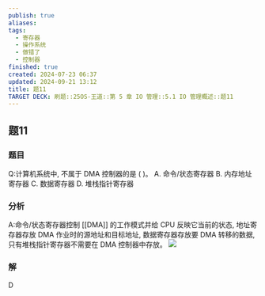 ```yaml
---
publish: true
aliases: 
tags:
  - 寄存器
  - 操作系统
  - 做错了
  - 控制器
finished: true
created: 2024-07-23 06:37
updated: 2024-09-21 13:12
title: 题11
TARGET DECK: 刷题::25OS-王道::第 5 章 IO 管理::5.1 IO 管理概述::题11
---
```

## 题11
### 题目
Q:计算机系统中, 不属于 DMA 控制器的是 ( )。
A. 命令/状态寄存器 B. 内存地址寄存器
C. 数据寄存器 D. 堆栈指针寄存器
### 分析
A:命令/状态寄存器控制 [[DMA]] 的工作模式并给 CPU 反映它当前的状态, 地址寄存器存放 DMA 作业时的源地址和目标地址, 数据寄存器存放要 DMA 转移的数据, 只有堆栈指针寄存器不需要在 DMA 控制器中存放。
![](https://img.hwenyi.tech/202408042011998.webp)
### 解
D
